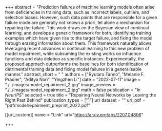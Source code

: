 +++
abstract = "Prediction failures of machine learning models often arise from deficiencies in training data, such as incorrect labels, outliers, and selection biases. However, such data points that are responsible for a given failure mode are generally not known a priori, let alone a mechanism for repairing the failure. This work draws on the Bayesian view of continual learning, and develops a generic framework for both, identifying training examples which have given rise to the target failure, and fixing the model through erasing information about them. This framework naturally allows leveraging recent advances in continual learning to this new problem of model repairment, while subsuming the existing works on influence functions and data deletion as specific instances. Experimentally, the proposed approach outperforms the baselines for both identification of detrimental training data and fixing model failures in a generalisable manner."
abstract_short = " "
authors = ["Ryutaro Tanno", "Melanie F. Pradier", "Aditya Nori", "Yingzhen Li"]
date = "2022-07-11"
image = "./../images/model_repairment_2.jpg"
image_preview = "./../images/model_repairment_2.jpg"
math = false
publication = "In *NeurIPS*"
selected = true
title = "Repairing Neural Networks by Leaving the Right Past Behind"
publication_types = ["1"]
url_dataset = ""
url_pdf = "pdf/modelrepairment_preprint_2022.pdf"

[[url_custom]]
name = "Link"
url="https://arxiv.org/abs/2207.04806"


+++
